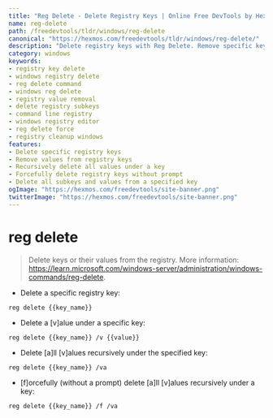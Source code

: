 ```yaml
---
title: "Reg Delete - Delete Registry Keys | Online Free DevTools by Hexmos"
name: reg-delete
path: /freedevtools/tldr/windows/reg-delete
canonical: "https://hexmos.com/freedevtools/tldr/windows/reg-delete/"
description: "Delete registry keys with Reg Delete. Remove specific keys, values, and subkeys from the Windows registry using this command-line tool. Free online tool, no registration required."
category: windows
keywords:
- registry key delete
- windows registry delete
- reg delete command
- windows reg delete
- registry value removal
- delete registry subkeys
- command line registry
- windows registry editor
- reg delete force
- registry cleanup windows
features:
- Delete specific registry keys
- Remove values from registry keys
- Recursively delete all values under a key
- Forcefully delete registry keys without prompt
- Delete all subkeys and values from a specified key
ogImage: "https://hexmos.com/freedevtools/site-banner.png"
twitterImage: "https://hexmos.com/freedevtools/site-banner.png"
---
```


# reg delete

> Delete keys or their values from the registry.
> More information: <https://learn.microsoft.com/windows-server/administration/windows-commands/reg-delete>.

- Delete a specific registry key:

`reg delete {{key_name}}`

- Delete a [v]alue under a specific key:

`reg delete {{key_name}} /v {{value}}`

- Delete [a]ll [v]alues recursively under the specified key:

`reg delete {{key_name}} /va`

- [f]orcefully (without a prompt) delete [a]ll [v]alues recursively under a key:

`reg delete {{key_name}} /f /va`
